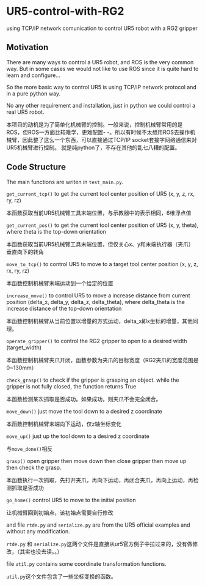 # UR5-control-with-RG2
using TCP/IP network comunication to control UR5 robot with a RG2 gripper

## Motivation

There are many ways to control a UR5 robot, and ROS is the very common way. But in some cases we would not like to use ROS since it is quite hard to learn and configure...

So the more basic way to control UR5 is using TCP/IP network protocol and in a pure python way.

No any other requirement and installation, just in python we could control a real UR5 robot.

本项目的动机是为了简单化机械臂的控制。一般来说，控制机械臂常用的是ROS，但ROS一方面比较难学，更难配置- -。所以有时候不太想用ROS去操作机械臂，因此整了这么一个东西，可以直接通过TCP/IP socket套接字网络通信来对UR5机械臂进行控制。
就是纯python了，不存在其他的乱七八糟的配置。

## Code Structure
The main functions are writen in ` test_main.py `.

`get_current_tcp()` to get the current tool center position of UR5 (x, y, z, rx, ry, rz) 

本函数获取当前UR5机械臂工具末端位置，与示教器中的表示相同，6维浮点值

`get_current_pos()` to get the current tool center position of UR5 (x, y, theta), where theta is the top-down orientation

本函数获取当前UR5机械臂工具末端位置，但仅关心x、y和末端执行器（夹爪）垂直向下的转角

`move_to_tcp()` to control UR5 to move to a target tool center position (x, y, z, rx, ry, rz)

本函数控制机械臂末端运动到一个给定的位置

`increase_move()` to control UR5 to move a increase distance from current position (delta_x, delta_y, delta_z, delta_theta), where delta_theta is the increase distance of the top-down orientation

本函数控制机械臂从当前位置以增量的方式运动，delta_x即x坐标的增量，其他同理。

`operate_gripper()` to control the RG2 gripper to open to a desired width (target_width)

本函数控制机械臂夹爪开闭，函数参数为夹爪的目标宽度（RG2夹爪的宽度范围是0~130mm）

`check_grasp()` to check if the gripper is grasping an object. while the gripper is not fully closed, the function returns True

本函数检测某次抓取是否成功。如果成功，则夹爪不会完全闭合。

`move_down()` just move the tool down to a desired z coordinate

本函数控制机械臂末端向下运动，仅z轴坐标变化

`move_up()` just up the tool down to a desired z coordinate

与`move_done()`相反

`grasp()` open gripper then move down then close gripper then move up then check the grasp.

本函数执行一次抓取，先打开夹爪，再向下运动，再闭合夹爪，再向上运动，再检测抓取是否成功

`go_home()` control UR5 to move to the initial position

让机械臂回到初始点，该初始点需要自行修改

and file `rtde.py` and `serialize.py` are from the UR5 official examples and without any modification.

`rtde.py` 和 `serialize.py`这两个文件是直接从ur5官方例子中拉过来的，没有做修改，（其实也没去读。。）

file `util.py` contains some coordinate transformation functions.

`util.py`这个文件包含了一些坐标变换的函数。


